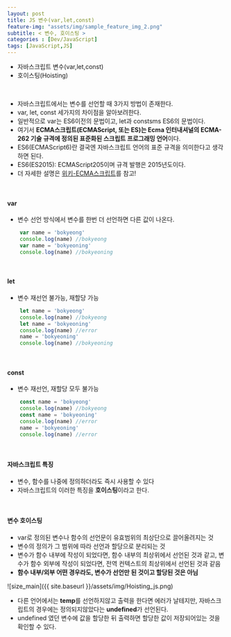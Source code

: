 ```yaml
---
layout: post
title: JS 변수(var,let,const)
feature-img: "assets/img/sample_feature_img_2.png"
subtitle: < 변수, 호이스팅 >
categories : [Dev/JavaScript]
tags: [JavaScript,JS]
---
```


- 자바스크립트 변수(var,let,const)
- 호이스팅(Hoisting)

<br>

- 자바스크립트에서는 변수를 선언할 때 3가지 방법이 존재한다.
- var, let, const 세가지의 차이점을 알아보려한다.
- 일반적으로 var는 ES6이전의 문법이고, let과 constsms ES6의 문법이다.
- 여기서 **ECMA스크립트(ECMAScript, 또는 ES)는 Ecma 인터내셔널의 ECMA-262 기술 규격에 정의된 표준화된 스크립트 프로그래밍 언어**이다.
- ES6(ECMAScript6)란 결국엔 자바스크립트 언어의 표준 규격을 의미한다고 생각하면 된다. 
- ES6(ES2015): ECMAScript205이며 규격 발행은 2015년도이다.
- 더 자세한 설명은 [위키-ECMA스크립트](https://ko.wikipedia.org/wiki/ECMA%EC%8A%A4%ED%81%AC%EB%A6%BD%ED%8A%B8)를 참고!

<br>

#### var
- 변수 선언 방식에서 변수를 한번 더 선언하면 다른 값이 나온다.
```JavaScript
    var name = 'bokyeong' 
    console.log(name) //bokyeong
    var name = 'bokyeoning' 
    console.log(name) //bokyeoning
```
<br>

#### let 
- 변수 재선언 불가능, 재할당 가능
```JavaScript
    let name = 'bokyeong' 
    console.log(name) //bokyeong
    let name = 'bokyeoning' 
    console.log(name) //error
    name = 'bokyeoning'
    console.log(name) //bokyeoning
```
<br>

#### const
- 변수 재선언, 재할당 모두 불가능
```JavaScript
    const name = 'bokyeong' 
    console.log(name) //bokyeong
    const name = 'bokyeoning' 
    console.log(name) //error
    name = 'bokyeoning'
    console.log(name) //error
```

<br>

#### 자바스크립트 특징
- 변수, 함수를 나중에 정의하더라도 즉시 사용할 수 있다
- 자바스크립트의 이러한 특징을 **호이스팅**이라고 한다.

<br>

#### 변수 호이스팅
- var로 정의된 변수나 함수의 선언문이 유효범위의 최상단으로 끌어올려지는 것
- 변수의 정의가 그 범위에 따라 선언과 할당으로 분리되는 것
- 변수가 함수 내부에 작성이 되었다면, 함수 내부의 최상위에서 선언된 것과 같고, 변수가 함수 외부에 작성이 되었다면, 전역 컨텍스트의 최상위에서 선언된 것과 같음
- **함수 내부/외부 어떤 경우라도, 변수가 선언만 된 것이고 할당된 것은 아님**

![size_main]({{ site.baseurl }}/assets/img/Hoisting_js.png)

- 다른 언어에서는 **temp**를 선언하지않고 출력을 한다면 에러가 날테지만, 자바스크립트의 경우에는 정의되지않았다는 **undefined**가 선언된다.
- undefined 였던 변수에 값을 할당한 뒤 출력하면 할당한 값이 저장되어있는 것을 확인할 수 있다.




